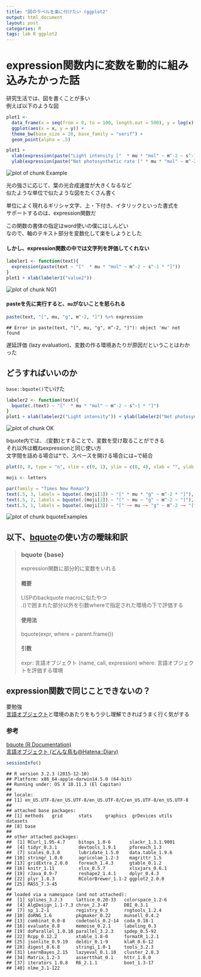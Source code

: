 ```yaml
---
title: "図のラベルを楽に付けたい (ggplot2"
output: html_document
layout: post
categories: R
tags: lab R ggplot2
---
```



# expression関数内に変数を動的に組み込みたかった話  

研究生活では、図を書くことが多い  
例えば以下のような図  


```r
plot1 <-
  data_frame(x = seq(from = 0, to = 100, length.out = 500), y = log(x) + rnorm(500, 0, 0.1)) %>%
  ggplot(aes(x = x, y = y)) +
  theme_bw(base_size = 20, base_family = "serif") +
  geom_point(alpha = .5)

plot1 +
  xlab(expression(paste("Light intensity ["  * mu * "mol" ~ m^-2 ~ s^-1 * "]"))) +
  ylab(expression(paste("Net photosynthetic rate [" * mu * "mol" ~ m^-2 ~ s^-1 * "]")))
```

![plot of chunk Example](/figure/source/2016-02-01-label_ggplot2/Example-1.png) 
  
光の強さに応じて、葉の光合成速度が大きくなるなど  
似たような単位で似たような図をたくさん書く  

単位によく現れるギリシャ文字、上・下付き、イタリックといった書式を  
サポートするのは、expression関数だ  

この関数の書体の指定はword使いの僕にはしんどい  
なので、軸のテキスト部分を変数化して楽をしようとした   


#### しかし、expression関数の中では文字列を評価してくれない

```r
labeler1 <- function(text){
  expression(paste(text ~ "["  * mu * "mol" ~ m^-2 ~ s^-1 * "]"))
}
plot1 + xlab(labeler1("value2"))
```

![plot of chunk NG1](/figure/source/2016-02-01-label_ggplot2/NG1-1.png) 

#### pasteを先に実行すると、`mu`がないことを怒られる  

```r
paste(text, "[", mu, "g", m^-2, "]") %>% expression
```

```
## Error in paste(text, "[", mu, "g", m^-2, "]"): object 'mu' not found
```

遅延評価 (lazy evaluation)、変数の作る環境あたりが原因だということはわかった  

## どうすればいいのか  
`base::bquote()`でいけた

```r
labeler2 <- function(text){
  bquote(.(text) ~ "["  * mu * "mol" ~ m^-2 ~ s^-1 * "]")
}
plot1 + xlab(labeler2("Light intensity")) + ylab(labeler2("Net photosynthetic rate"))   
```

![plot of chunk OK](/figure/source/2016-02-01-label_ggplot2/OK-1.png) 


bquote内では、.(変数)とすることで、変数を受け取ることができる  
それ以外は概ねexpressionと同じ使い方  
文字間を詰める場合は*で、スペースを開ける場合には~で結合  

```r
plot(0, 0, type = "n", xlim = c(0, 1), ylim = c(0, 4), xlab = "", ylab = "")

moji <- letters

par(family = "Times New Roman")
text(.5, 3, labels = bquote(.(moji[1]) ~ "[" * mu * "g" ~ m^-2 * "]"), cex = 2)
text(.5, 2, labels = bquote(.(moji[2]) ~ "[" ~ mu ~ "g" ~ m^-2 ~ "]"), cex = 2)
text(.5, 1, labels = bquote(.(moji[3]) ~ "[" ~~ mu ~~ "g" ~ m^-2 ~~ "]"), cex = 2)
```

![plot of chunk bquoteExamples](/figure/source/2016-02-01-label_ggplot2/bquoteExamples-1.png) 

## 以下、[bquote](https://stat.ethz.ch/R-manual/R-devel/library/base/html/bquote.html)の使い方の曖昧和訳  
> ### bquote {base}  
> expression関数に部分的に変数をいれる  
> 
> #### 概要
> LISPのbackquote macroに似たやつ  
> .()で囲まれた部分以外を引数whereで指定された環境の下で評価する    
> 
> #### 使用法
> bquote(expr, where = parent.frame())
> 
> #### 引数
> expr: 言語オブジェクト (name, call, expression)
> where: 言語オブジェクトを評価する環境


## expression関数で同じことできないの？
要勉強  
[言語オブジェクト](http://d.hatena.ne.jp/tsutatsutatsuta/20120114/1326542583)と環境のあたりをもう少し理解できればうまく行く気がする  


### 参考
[bquote (R Documentation)](https://stat.ethz.ch/R-manual/R-devel/library/base/html/bquote.html)  
[言語オブジェクト (どんな鳥も@Hatena::Diary)](http://d.hatena.ne.jp/tsutatsutatsuta/20120114/1326542583)


```r
sessionInfo()
```

```
## R version 3.2.3 (2015-12-10)
## Platform: x86_64-apple-darwin14.5.0 (64-bit)
## Running under: OS X 10.11.3 (El Capitan)
## 
## locale:
## [1] en_US.UTF-8/en_US.UTF-8/en_US.UTF-8/C/en_US.UTF-8/en_US.UTF-8
## 
## attached base packages:
## [1] methods   grid      stats     graphics  grDevices utils     datasets 
## [8] base     
## 
## other attached packages:
##  [1] RCurl_1.95-4.7     bitops_1.0-6       slackr_1.3.1.9001 
##  [4] tidyr_0.3.1        devtools_1.9.1     pforeach_1.3      
##  [7] scales_0.3.0       lubridate_1.5.0    data.table_1.9.6  
## [10] stringr_1.0.0      agricolae_1.2-3    magrittr_1.5      
## [13] gridExtra_2.0.0    foreach_1.4.3      gtable_0.1.2      
## [16] knitr_1.11         xlsx_0.5.7         xlsxjars_0.6.1    
## [19] rJava_0.9-7        reshape2_1.4.1     dplyr_0.4.3       
## [22] plyr_1.8.3         RColorBrewer_1.1-2 ggplot2_2.0.0     
## [25] MASS_7.3-45       
## 
## loaded via a namespace (and not attached):
##  [1] splines_3.2.3     lattice_0.20-33   colorspace_1.2-6 
##  [4] AlgDesign_1.1-7.3 chron_2.3-47      DBI_0.3.1        
##  [7] sp_1.2-1          registry_0.3      rngtools_1.2.4   
## [10] doRNG_1.6         pkgmaker_0.22     munsell_0.4.2    
## [13] combinat_0.0-8    codetools_0.2-14  coda_0.18-1      
## [16] evaluate_0.8      memoise_0.2.1     labeling_0.3     
## [19] doParallel_1.0.10 parallel_3.2.3    spdep_0.5-92     
## [22] Rcpp_0.12.2       xtable_1.8-0      formatR_1.2.1    
## [25] jsonlite_0.9.19   deldir_0.1-9      klaR_0.6-12      
## [28] digest_0.6.8      stringi_1.0-1     tools_3.2.3      
## [31] LearnBayes_2.15   lazyeval_0.1.10   cluster_2.0.3    
## [34] Matrix_1.2-3      assertthat_0.1    httr_1.0.0       
## [37] iterators_1.0.8   R6_2.1.1          boot_1.3-17      
## [40] nlme_3.1-122
```
